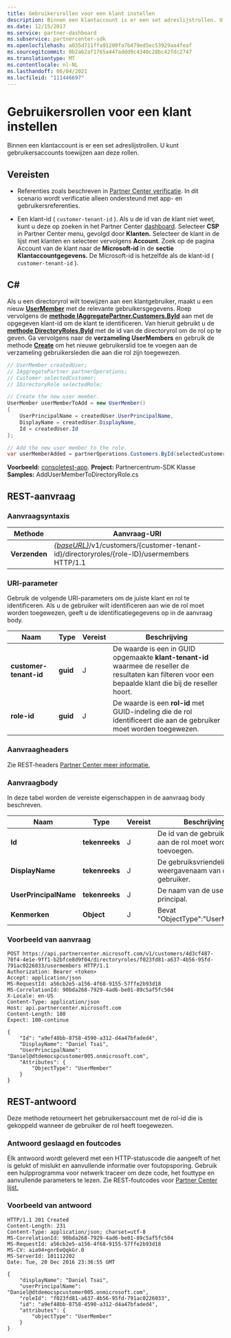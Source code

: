 ```yaml
---
title: Gebruikersrollen voor een klant instellen
description: Binnen een klantaccount is er een set adreslijstrollen. U kunt gebruikersaccounts toewijzen aan deze rollen.
ms.date: 12/15/2017
ms.service: partner-dashboard
ms.subservice: partnercenter-sdk
ms.openlocfilehash: a035d711ffa91200fa7b479ed5ec53929aa4feaf
ms.sourcegitcommit: 0b2a62af1765a447addd9c4340c28bc42fdc2747
ms.translationtype: MT
ms.contentlocale: nl-NL
ms.lasthandoff: 06/04/2021
ms.locfileid: "111446697"
---
```

# <a name="set-user-roles-for-a-customer"></a>Gebruikersrollen voor een klant instellen

Binnen een klantaccount is er een set adreslijstrollen. U kunt gebruikersaccounts toewijzen aan deze rollen.

## <a name="prerequisites"></a>Vereisten

- Referenties zoals beschreven in [Partner Center verificatie](partner-center-authentication.md). In dit scenario wordt verificatie alleen ondersteund met app- en gebruikersreferenties.

- Een klant-id ( `customer-tenant-id` ). Als u de id van de klant niet weet, kunt u deze op zoeken in het Partner Center [dashboard](https://partner.microsoft.com/dashboard). Selecteer **CSP** in Partner Center menu, gevolgd door **Klanten.** Selecteer de klant in de lijst met klanten en selecteer vervolgens **Account**. Zoek op de pagina Account van de klant naar de **Microsoft-id** in de **sectie Klantaccountgegevens.** De Microsoft-id is hetzelfde als de klant-id ( `customer-tenant-id` ).

## <a name="c"></a>C\#

Als u een directoryrol wilt toewijzen aan een klantgebruiker, maakt u een nieuw [**UserMember**](/dotnet/api/microsoft.store.partnercenter.models.roles.usermember) met de relevante gebruikersgegevens. Roep vervolgens de [**methode IAggregatePartner.Customers.ById**](/dotnet/api/microsoft.store.partnercenter.customers.icustomercollection.byid) aan met de opgegeven klant-id om de klant te identificeren. Van hieruit gebruikt u de [**methode DirectoryRoles.ById**](/dotnet/api/microsoft.store.partnercenter.customerdirectoryroles.idirectoryrolecollection.byid) met de id van de directoryrol om de rol op te geven. Ga vervolgens naar de **verzameling UserMembers** en gebruik de methode [**Create**](/dotnet/api/microsoft.store.partnercenter.customerdirectoryroles.iusermembercollection.create) om het nieuwe gebruikerslid toe te voegen aan de verzameling gebruikersleden die aan die rol zijn toegewezen.

``` csharp
// UserMember createdUser;
// IAggregatePartner partnerOperations;
// Customer selectedCustomer;
// IDirectoryRole selectedRole;

// Create the new user member.
UserMember userMemberToAdd = new UserMember()
{
    UserPrincipalName = createdUser.UserPrincipalName,
    DisplayName = createdUser.DisplayName,
    Id = createdUser.Id
};

// Add the new user member to the role.
var userMemberAdded = partnerOperations.Customers.ById(selectedCustomer.Id).DirectoryRoles.ById(selectedRole.Id).UserMembers.Create(userMemberToAdd);
```

**Voorbeeld:** [consoletest-app](console-test-app.md). **Project:** Partnercentrum-SDK Klasse **Samples:** AddUserMemberToDirectoryRole.cs

## <a name="rest-request"></a>REST-aanvraag

### <a name="request-syntax"></a>Aanvraagsyntaxis

| Methode   | Aanvraag-URI                                                                                                                 |
|----------|-----------------------------------------------------------------------------------------------------------------------------|
| **Verzenden** | [*{baseURL}*](partner-center-rest-urls.md)/v1/customers/{customer-tenant-id}/directoryroles/{role-ID}/usermembers HTTP/1.1 |

### <a name="uri-parameter"></a>URI-parameter

Gebruik de volgende URI-parameters om de juiste klant en rol te identificeren. Als u de gebruiker wilt identificeren aan wie de rol moet worden toegewezen, geeft u de identificatiegegevens op in de aanvraag body.

| Naam                   | Type     | Vereist | Beschrijving                                                                                                                                            |
|------------------------|----------|----------|--------------------------------------------------------------------------------------------------------------------------------------------------------|
| **customer-tenant-id** | **guid** | J        | De waarde is een in GUID opgemaakte **klant-tenant-id** waarmee de reseller de resultaten kan filteren voor een bepaalde klant die bij de reseller hoort. |
| **role-id**            | **guid** | J        | De waarde is een **rol-id** met GUID-indeling die de rol identificeert die aan de gebruiker moet worden toegewezen.                                                              |

### <a name="request-headers"></a>Aanvraagheaders

Zie REST-headers [Partner Center meer informatie.](headers.md)

### <a name="request-body"></a>Aanvraagbody

In deze tabel worden de vereiste eigenschappen in de aanvraag body beschreven.

| Naam                  | Type       | Vereist | Beschrijving                            |
|-----------------------|------------|----------|----------------------------------------|
| **Id**                | **tekenreeks** | J        | De id van de gebruiker die aan de rol moet worden toevoegen. |
| **DisplayName**       | **tekenreeks** | J        | De gebruiksvriendelijke weergavenaam van de gebruiker. |
| **UserPrincipalName** | **tekenreeks** | J        | De naam van de user principal.        |
| **Kenmerken**        | **Object** | J        | Bevat "ObjectType":"UserMember"     |

### <a name="request-example"></a>Voorbeeld van aanvraag

```http
POST https://api.partnercenter.microsoft.com/v1/customers/4d3cf487-70f4-4e1e-9ff1-b2bfce8d9f04/directoryroles/f023fd81-a637-4b56-95fd-791ac0226033/usermembers HTTP/1.1
Authorization: Bearer <token>
Accept: application/json
MS-RequestId: a56cb2e5-a156-4f68-9155-57ffe2b93d18
MS-CorrelationId: 90bda268-7929-4ad6-be01-89c5af5fc504
X-Locale: en-US
Content-Type: application/json
Host: api.partnercenter.microsoft.com
Content-Length: 180
Expect: 100-continue

{
    "Id": "a9ef48bb-8758-4590-a312-d4a47bfaded4",
    "DisplayName": "Daniel Tsai",
    "UserPrincipalName": "Daniel@dtdemocspcustomer005.onmicrosoft.com",
    "Attributes": {
        "ObjectType": "UserMember"
    }
}
```

## <a name="rest-response"></a>REST-antwoord

Deze methode retourneert het gebruikersaccount met de rol-id die is gekoppeld wanneer de gebruiker de rol heeft toegewezen.

### <a name="response-success-and-error-codes"></a>Antwoord geslaagd en foutcodes

Elk antwoord wordt geleverd met een HTTP-statuscode die aangeeft of het is gelukt of mislukt en aanvullende informatie over foutopsporing. Gebruik een hulpprogramma voor netwerk traceer om deze code, het fouttype en aanvullende parameters te lezen. Zie REST-foutcodes voor [Partner Center lijst.](error-codes.md)

### <a name="response-example"></a>Voorbeeld van antwoord

```http
HTTP/1.1 201 Created
Content-Length: 231
Content-Type: application/json; charset=utf-8
MS-CorrelationId: 90bda268-7929-4ad6-be01-89c5af5fc504
MS-RequestId: a56cb2e5-a156-4f68-9155-57ffe2b93d18
MS-CV: aia94+gnrEeQqkGr.0
MS-ServerId: 101112202
Date: Tue, 20 Dec 2016 23:36:55 GMT

{
    "displayName": "Daniel Tsai",
    "userPrincipalName": "Daniel@dtdemocspcustomer005.onmicrosoft.com",
    "roleId": "f023fd81-a637-4b56-95fd-791ac0226033",
    "id": "a9ef48bb-8758-4590-a312-d4a47bfaded4",
    "attributes": {
        "objectType": "UserMember"
    }
}
```
